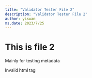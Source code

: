 ```yaml
---
title: "Validator Tester File 2"
description: "Validator Tester File 2"
author: yiswan
ms.date: 2023/7/25
---
```


# This is file 2

Mainly for testing metadata

<abc>Invalid html tag</abc>